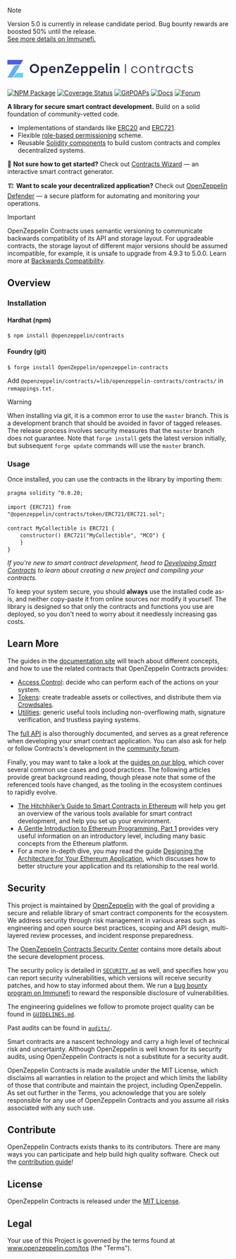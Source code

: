 > [!NOTE]
> Version 5.0 is currently in release candidate period. Bug bounty rewards are boosted 50% until the release.  
> [See more details on Immunefi.](https://immunefi.com/bounty/openzeppelin/)

# <img src="logo.svg" alt="OpenZeppelin" height="40px">

[![NPM Package](https://img.shields.io/npm/v/@openzeppelin/contracts.svg)](https://www.npmjs.org/package/@openzeppelin/contracts)
[![Coverage Status](https://codecov.io/gh/OpenZeppelin/openzeppelin-contracts/graph/badge.svg)](https://codecov.io/gh/OpenZeppelin/openzeppelin-contracts)
[![GitPOAPs](https://public-api.gitpoap.io/v1/repo/OpenZeppelin/openzeppelin-contracts/badge)](https://www.gitpoap.io/gh/OpenZeppelin/openzeppelin-contracts)
[![Docs](https://img.shields.io/badge/docs-%F0%9F%93%84-yellow)](https://docs.openzeppelin.com/contracts)
[![Forum](https://img.shields.io/badge/forum-%F0%9F%92%AC-yellow)](https://docs.openzeppelin.com/contracts)

**A library for secure smart contract development.** Build on a solid foundation of community-vetted code.

 * Implementations of standards like [ERC20](https://docs.openzeppelin.com/contracts/erc20) and [ERC721](https://docs.openzeppelin.com/contracts/erc721).
 * Flexible [role-based permissioning](https://docs.openzeppelin.com/contracts/access-control) scheme.
 * Reusable [Solidity components](https://docs.openzeppelin.com/contracts/utilities) to build custom contracts and complex decentralized systems.

:mage: **Not sure how to get started?** Check out [Contracts Wizard](https://wizard.openzeppelin.com/) — an interactive smart contract generator.

:building_construction: **Want to scale your decentralized application?** Check out [OpenZeppelin Defender](https://openzeppelin.com/defender) — a secure platform for automating and monitoring your operations.

> [!IMPORTANT]
> OpenZeppelin Contracts uses semantic versioning to communicate backwards compatibility of its API and storage layout. For upgradeable contracts, the storage layout of different major versions should be assumed incompatible, for example, it is unsafe to upgrade from 4.9.3 to 5.0.0. Learn more at [Backwards Compatibility](https://docs.openzeppelin.com/contracts/backwards-compatibility).

## Overview

### Installation

#### Hardhat (npm)

```
$ npm install @openzeppelin/contracts
```

#### Foundry (git)

```
$ forge install OpenZeppelin/openzeppelin-contracts
```

Add `@openzeppelin/contracts/=lib/openzeppelin-contracts/contracts/` in `remappings.txt.` 

> [!WARNING]
> When installing via git, it is a common error to use the `master` branch. This is a development branch that should be avoided in favor of tagged releases. The release process involves security measures that the `master` branch does not guarantee.
> Note that `forge install` gets the latest version initially, but subsequent `forge update` commands will use the `master` branch.

### Usage

Once installed, you can use the contracts in the library by importing them:

```solidity
pragma solidity ^0.8.20;

import {ERC721} from "@openzeppelin/contracts/token/ERC721/ERC721.sol";

contract MyCollectible is ERC721 {
    constructor() ERC721("MyCollectible", "MCO") {
    }
}
```

_If you're new to smart contract development, head to [Developing Smart Contracts](https://docs.openzeppelin.com/learn/developing-smart-contracts) to learn about creating a new project and compiling your contracts._

To keep your system secure, you should **always** use the installed code as-is, and neither copy-paste it from online sources nor modify it yourself. The library is designed so that only the contracts and functions you use are deployed, so you don't need to worry about it needlessly increasing gas costs.

## Learn More

The guides in the [documentation site](https://docs.openzeppelin.com/contracts) will teach about different concepts, and how to use the related contracts that OpenZeppelin Contracts provides:

* [Access Control](https://docs.openzeppelin.com/contracts/access-control): decide who can perform each of the actions on your system.
* [Tokens](https://docs.openzeppelin.com/contracts/tokens): create tradeable assets or collectives, and distribute them via [Crowdsales](https://docs.openzeppelin.com/contracts/crowdsales).
* [Utilities](https://docs.openzeppelin.com/contracts/utilities): generic useful tools including non-overflowing math, signature verification, and trustless paying systems.

The [full API](https://docs.openzeppelin.com/contracts/api/token/ERC20) is also thoroughly documented, and serves as a great reference when developing your smart contract application. You can also ask for help or follow Contracts's development in the [community forum](https://forum.openzeppelin.com).

Finally, you may want to take a look at the [guides on our blog](https://blog.openzeppelin.com/), which cover several common use cases and good practices. The following articles provide great background reading, though please note that some of the referenced tools have changed, as the tooling in the ecosystem continues to rapidly evolve.

* [The Hitchhiker’s Guide to Smart Contracts in Ethereum](https://blog.openzeppelin.com/the-hitchhikers-guide-to-smart-contracts-in-ethereum-848f08001f05) will help you get an overview of the various tools available for smart contract development, and help you set up your environment.
* [A Gentle Introduction to Ethereum Programming, Part 1](https://blog.openzeppelin.com/a-gentle-introduction-to-ethereum-programming-part-1-783cc7796094) provides very useful information on an introductory level, including many basic concepts from the Ethereum platform.
* For a more in-depth dive, you may read the guide [Designing the Architecture for Your Ethereum Application](https://blog.openzeppelin.com/designing-the-architecture-for-your-ethereum-application-9cec086f8317), which discusses how to better structure your application and its relationship to the real world.

## Security

This project is maintained by [OpenZeppelin](https://openzeppelin.com) with the goal of providing a secure and reliable library of smart contract components for the ecosystem. We address security through risk management in various areas such as engineering and open source best practices, scoping and API design, multi-layered review processes, and incident response preparedness.

The [OpenZeppelin Contracts Security Center](https://contracts.openzeppelin.com/security) contains more details about the secure development process.

The security policy is detailed in [`SECURITY.md`](./SECURITY.md) as well, and specifies how you can report security vulnerabilities, which versions will receive security patches, and how to stay informed about them. We run a [bug bounty program on Immunefi](https://immunefi.com/bounty/openzeppelin) to reward the responsible disclosure of vulnerabilities.

The engineering guidelines we follow to promote project quality can be found in [`GUIDELINES.md`](./GUIDELINES.md).

Past audits can be found in [`audits/`](./audits).

Smart contracts are a nascent technology and carry a high level of technical risk and uncertainty. Although OpenZeppelin is well known for its security audits, using OpenZeppelin Contracts is not a substitute for a security audit.

OpenZeppelin Contracts is made available under the MIT License, which disclaims all warranties in relation to the project and which limits the liability of those that contribute and maintain the project, including OpenZeppelin. As set out further in the Terms, you acknowledge that you are solely responsible for any use of OpenZeppelin Contracts and you assume all risks associated with any such use.

## Contribute

OpenZeppelin Contracts exists thanks to its contributors. There are many ways you can participate and help build high quality software. Check out the [contribution guide](CONTRIBUTING.md)!

## License

OpenZeppelin Contracts is released under the [MIT License](LICENSE).

## Legal

Your use of this Project is governed by the terms found at www.openzeppelin.com/tos (the "Terms").
